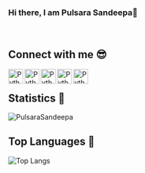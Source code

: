 ### Hi there, I am Pulsara Sandeepa👋

<!--
**PulsaraSandeepa/PulsaraSandeepa** is a ✨ _special_ ✨ repository because its `README.md` (this file) appears on your GitHub profile.
Hi, I'm [Abhishek Naidu](https://blog.abhisheknaidu.tech/), a Full Stack Developer 🚀 from India, currently, I'm a Project Collaborator 🙍🏽‍♂️ [@CreativeCommons](https://opensource.creativecommons.org/community/community-team/members/), Mentor 👨🏽‍💼[@BITSoC](https://github.com/BITSoC) and a Former Research Intern [@IIT Hyderabad](https://iith.ac.in/). Beside's programming, I enjoy eating food and traveling.

-->
</br>

## Connect with me 😎
<p align="Left">
 <a href="https://www.linkedin.com/in/pulsarasandeepa/" target="_blank" rel="noopener noreferrer"> <img align ="left" src="https://img.icons8.com/color/3x/linkedin.png" alt="Python" height="30" style="vertical-align:top;"></a>
 <a href="https://stackoverflow.com/users/10611878/pulsara-sandeepa"> <img align ="left" src="https://img.icons8.com/color/2x/stackoverflow.png" alt="Python" height="30" style="vertical-align:top;"></a>
   <a href="https://medium.com/@pulsara.18"> <img align ="left" src="https://img.icons8.com/color/5x/medium-monogram.png" alt="Python" height="30" style="vertical-align:top; "></a>
   <a href="mailto:pulsarasandeepa@gmail.com"> <img align ="left" src="https://img.icons8.com/color/5x/gmail--v2.png" alt="Python" height="30" style="vertical-align:top; "></a>
   <a href="https://www.instagram.com/pulsarasandeepa/"> <img align ="left" src="https://img.icons8.com/color/5x/instagram-new--v1.png" alt="Python" height="30" style="vertical-align:top;"></a>
</p>
</br>

## Statistics 🎨

 <img src= "https://github-readme-stats.vercel.app/api?username=PulsaraSandeepa&show_icons=true&theme=gotham" alt="PulsaraSandeepa" />


## Top Languages 🎉

![Top Langs](https://github-readme-stats.vercel.app/api/top-langs/?username=PulsaraSandeepa&theme=tokyonight)

